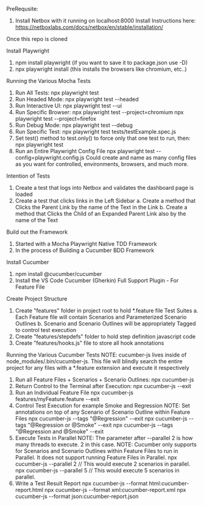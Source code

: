 PreRequsite:
1. Install Netbox with it running on localhost:8000
Install Instructions here: https://netboxlabs.com/docs/netbox/en/stable/installation/

Once this repo is cloned

Install Playwright
1. npm install playwright (if you want to save it to package.json use -D)
2. npx playwright install (this installs the browsers like chromium, etc..)

Running the Various Mocha Tests
1. Run All Tests: 
    npx playwright test
2. Run Headed Mode: 
    npx playwright test --headed
3. Run Interactive UI: 
    npx playwright test --ui
4. Run Specific Browser: 
    npx playwright test --project=chromium
    npx playwright test --project=firefox
5. Run Debug Mode: 
    npx playwright test --debug 
6. Run Specific Test: 
    npx playwright test tests/testExample.spec.js
7. Set test() method to test.only() to force only that one test to run, then: 
    npx playwright test
8. Run an Entire Playwright Config File
    npx playwright test --config=playwright.config.js
    Could create and name as many config files as you want for controlled, environments, browsers, and much more.

Intention of Tests
1. Create a test that logs into Netbox and validates the dashboard page is loaded
2. Create a test that clicks links in the Left Sidebar
    a. Create a method that Clicks the Parent Link by the name of the Text in the Link
    b. Create a method that Clicks the Child of an Expanded Parent Link also by the name of the Text

Build out the Framework
1. Started with a Mocha Playwright Native TDD Framework
2. In the process of Building a Cucumber BDD Framework

Install Cucumber
1. npm install @cucumber/cucumber
2. Install the VS Code Cucumber (Gherkin) Full Support Plugin - For Feature File

Create Project Structure
1. Create "features" folder in project root to hold *.feature file Test Suites
    a. Each Feature file will contain Scenarios and Parameterized Scenario Outlines
    b. Scenario and Scenario Outlines will be appropriately Tagged to control test execution 
2. Create "features/stepdefs" folder to hold step definition javascript code
3. Create "features/hooks.js" file to store all hook annotations

Running the Various Cucumber Tests
NOTE: cucumber-js lives inside of node_modules/.bin/cucumber-js. This file will blindly search the entire project for any files with a *.feature extension and execute it respectively
1. Run all Feature Files + Scenarios + Scenario Outlines: 
    npx cucumber-js
2. Return Control to the Terminal after Execution: 
    npx cucumber-js --exit
3. Run an Individual Feature File
    npx cucumber-js features/myFeature.feature --exit
4. Control Test Execution for example Smoke and Regression
NOTE: Set annotations on top of any Scenario of Scenario Outline within Feature Files
    npx cucumber-js --tags "@Regression" --exit
    npx cucumber-js --tags "@Regression or @Smoke" --exit
    npx cucumber-js --tags "@Regression and @Smoke" --exit
5. Execute Tests in Parallel
NOTE: The parameter after --parallel 2 is how many threads to execute. 2 in this case. 
NOTE: Cucumber only supports for Scenarios and Scenario Outlines within Feature Files to run in Parallel. It does not support running Feature Files in Parallel.
    npx cucumber-js --parallel 2 // This would execute 2 scenarios in parallel.
    npx cucumber-js --parallel 5 // This would execute 5 scenarios in parallel.
6. Write a Test Result Report
    npx cucumber-js --format html:cucumber-report.html
    npx cucumber-js --format xml:cucumber-report.xml
    npx cucumber-js --format json:cucumber-report.json